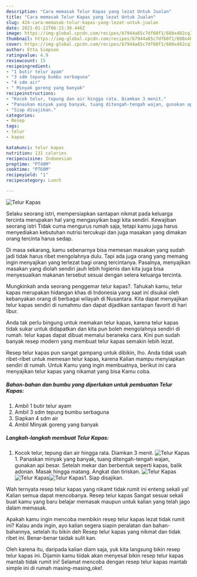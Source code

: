 ```yaml
---
description: "Cara memasak Telur Kapas yang lezat Untuk Jualan"
title: "Cara memasak Telur Kapas yang lezat Untuk Jualan"
slug: 424-cara-memasak-telur-kapas-yang-lezat-untuk-jualan
date: 2021-01-22T06:15:39.446Z
image: https://img-global.cpcdn.com/recipes/b7944a65c7df60f1/680x482cq70/telur-kapas-foto-resep-utama.jpg
thumbnail: https://img-global.cpcdn.com/recipes/b7944a65c7df60f1/680x482cq70/telur-kapas-foto-resep-utama.jpg
cover: https://img-global.cpcdn.com/recipes/b7944a65c7df60f1/680x482cq70/telur-kapas-foto-resep-utama.jpg
author: Etta Simpson
ratingvalue: 4.9
reviewcount: 15
recipeingredient:
- "1 butir telur ayam"
- "3 sdm tepung bumbu serbaguna"
- "4 sdm air"
- " Minyak goreng yang banyak"
recipeinstructions:
- "Kocok telur, tepung dan air hingga rata. Diamkan 3 menit."
- "Panaskan minyak yang banyak, tuang ditengah-tengah wajan, gunakan api besar. Setelah mekar dan berbentuk seperti kapas, balik adonan. Masak hingga matang. Angkat dan tiriskan."
- "Siap disajikan."
categories:
- Resep
tags:
- telur
- kapas

katakunci: telur kapas 
nutrition: 131 calories
recipecuisine: Indonesian
preptime: "PT40M"
cooktime: "PT60M"
recipeyield: "1"
recipecategory: Lunch

---
```



![Telur Kapas](https://img-global.cpcdn.com/recipes/b7944a65c7df60f1/680x482cq70/telur-kapas-foto-resep-utama.jpg)

Selaku seorang istri, mempersiapkan santapan nikmat pada keluarga tercinta merupakan hal yang mengasyikan bagi kita sendiri. Kewajiban seorang istri Tidak cuma mengurus rumah saja, tetapi kamu juga harus menyediakan kebutuhan nutrisi tercukupi dan juga masakan yang dimakan orang tercinta harus sedap.

Di masa  sekarang, kamu sebenarnya bisa memesan masakan yang sudah jadi tidak harus ribet mengolahnya dulu. Tapi ada juga orang yang memang ingin menyajikan yang terlezat bagi orang tercintanya. Pasalnya, menyajikan masakan yang diolah sendiri jauh lebih higienis dan kita juga bisa menyesuaikan makanan tersebut sesuai dengan selera keluarga tercinta. 



Mungkinkah anda seorang penggemar telur kapas?. Tahukah kamu, telur kapas merupakan hidangan khas di Indonesia yang saat ini disukai oleh kebanyakan orang di berbagai wilayah di Nusantara. Kita dapat menyajikan telur kapas sendiri di rumahmu dan dapat dijadikan santapan favorit di hari libur.

Anda tak perlu bingung untuk memakan telur kapas, karena telur kapas tidak sukar untuk didapatkan dan kita pun boleh mengolahnya sendiri di rumah. telur kapas dapat dibuat memalui beraneka cara. Kini pun sudah banyak resep modern yang membuat telur kapas semakin lebih lezat.

Resep telur kapas pun sangat gampang untuk dibikin, lho. Anda tidak usah ribet-ribet untuk memesan telur kapas, karena Kalian mampu menyiapkan sendiri di rumah. Untuk Kamu yang ingin membuatnya, berikut ini cara menyajikan telur kapas yang nikamat yang bisa Kamu coba.

<!--inarticleads1-->

##### Bahan-bahan dan bumbu yang diperlukan untuk pembuatan Telur Kapas:

1. Ambil 1 butir telur ayam
1. Ambil 3 sdm tepung bumbu serbaguna
1. Siapkan 4 sdm air
1. Ambil  Minyak goreng yang banyak




<!--inarticleads2-->

##### Langkah-langkah membuat Telur Kapas:

1. Kocok telur, tepung dan air hingga rata. Diamkan 3 menit.
<img src="https://img-global.cpcdn.com/steps/134429d35bf2c53a/160x128cq70/telur-kapas-langkah-memasak-1-foto.jpg" alt="Telur Kapas">1. Panaskan minyak yang banyak, tuang ditengah-tengah wajan, gunakan api besar. Setelah mekar dan berbentuk seperti kapas, balik adonan. Masak hingga matang. Angkat dan tiriskan.
<img src="https://img-global.cpcdn.com/steps/e27525b5eb7cf4a6/160x128cq70/telur-kapas-langkah-memasak-2-foto.jpg" alt="Telur Kapas"><img src="https://img-global.cpcdn.com/steps/c698a9d8abfa771e/160x128cq70/telur-kapas-langkah-memasak-2-foto.jpg" alt="Telur Kapas"><img src="https://img-global.cpcdn.com/steps/563115c495c33baa/160x128cq70/telur-kapas-langkah-memasak-2-foto.jpg" alt="Telur Kapas">1. Siap disajikan.




Wah ternyata resep telur kapas yang nikamt tidak rumit ini enteng sekali ya! Kalian semua dapat mencobanya. Resep telur kapas Sangat sesuai sekali buat kamu yang baru belajar memasak maupun untuk kalian yang telah jago dalam memasak.

Apakah kamu ingin mencoba membikin resep telur kapas lezat tidak rumit ini? Kalau anda ingin, ayo kalian segera siapin peralatan dan bahan-bahannya, setelah itu bikin deh Resep telur kapas yang nikmat dan tidak ribet ini. Benar-benar taidak sulit kan. 

Oleh karena itu, daripada kalian diam saja, yuk kita langsung bikin resep telur kapas ini. Dijamin kamu tiidak akan menyesal bikin resep telur kapas mantab tidak rumit ini! Selamat mencoba dengan resep telur kapas mantab simple ini di rumah masing-masing,oke!.

